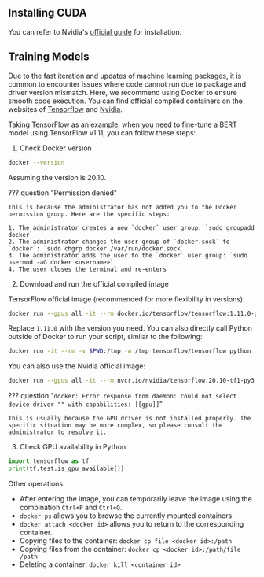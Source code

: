 ## Installing CUDA

You can refer to Nvidia's [official guide](https://docs.nvidia.com/cuda/cuda-installation-guide-linux/index.html#ubuntu) for installation.

## Training Models

Due to the fast iteration and updates of machine learning packages, it is common to encounter issues where code cannot run due to package and driver version mismatch. Here, we recommend using Docker to ensure smooth code execution. You can find official compiled containers on the websites of [Tensorflow](https://www.tensorflow.org/install/docker?hl=en) and [Nvidia](https://catalog.ngc.nvidia.com/containers).

Taking TensorFlow as an example, when you need to fine-tune a BERT model using TensorFlow v1.11, you can follow these steps:

1. Check Docker version

```bash
docker --version
```

Assuming the version is 20.10.

??? question "Permission denied"

    This is because the administrator has not added you to the Docker permission group. Here are the specific steps:

    1. The administrator creates a new `docker` user group: `sudo groupadd docker`
    2. The administrator changes the user group of `docker.sock` to `docker`: `sudo chgrp docker /var/run/docker.sock`
    3. The administrator adds the user to the `docker` user group: `sudo usermod -aG docker <username>`
    4. The user closes the terminal and re-enters

2. Download and run the official compiled image

TensorFlow official image (recommended for more flexibility in versions):

```bash
docker run --gpus all -it --rm docker.io/tensorflow/tensorflow:1.11.0-gpu-py3 bash
```

Replace `1.11.0` with the version you need. You can also directly call Python outside of Docker to run your script, similar to the following:

```bash
docker run -it --rm -v $PWD:/tmp -w /tmp tensorflow/tensorflow python ./script.py
```

You can also use the Nvidia official image:

```bash
docker run --gpus all -it --rm nvcr.io/nvidia/tensorflow:20.10-tf1-py3
```

??? question "`docker: Error response from daemon: could not select device driver "" with capabilities: [[gpu]]`"

    This is usually because the GPU driver is not installed properly. The specific situation may be more complex, so please consult the administrator to resolve it.

3. Check GPU availability in Python

```python
import tensorflow as tf
print(tf.test.is_gpu_available())
```

Other operations:

- After entering the image, you can temporarily leave the image using the combination `Ctrl+P` and `Ctrl+Q`.
- `docker ps` allows you to browse the currently mounted containers.
- `docker attach <docker id>` allows you to return to the corresponding container.
- Copying files to the container: `docker cp file <docker id>:/path`
- Copying files from the container: `docker cp <docker id>:/path/file /path`
- Deleting a container: `docker kill <container id>`